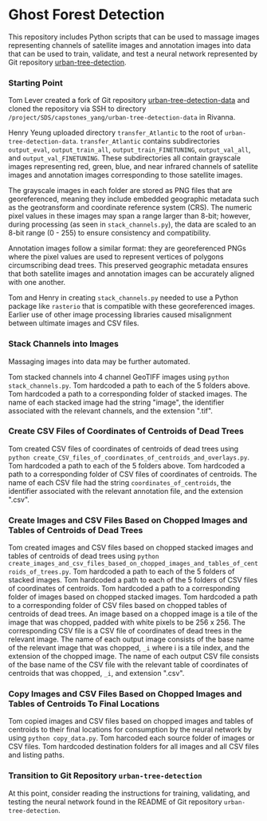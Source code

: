 # Ghost Forest Detection

This repository includes Python scripts that can be used to massage images representing channels of satellite images and annotation images into data that can be used to train, validate, and test a neural network represented by Git repository [urban-tree-detection](https://github.com/tslever/urban-tree-detection).

### Starting Point

Tom Lever created a fork of Git repository [urban-tree-detection-data](https://github.com/tslever/urban-tree-detection-data) and cloned the repository via SSH to directory `/project/SDS/capstones_yang/urban-tree-detection-data` in Rivanna.

Henry Yeung uploaded directory `transfer_Atlantic` to the root of `urban-tree-detection-data`. `transfer_Atlantic` contains subdirectories `output_eval`, `output_train_all`, `output_train_FINETUNING`, `output_val_all`, and `output_val_FINETUNING`. These subdirectories all contain grayscale images representing red, green, blue, and near infrared channels of satellite images and annotation images corresponding to those satellite images.

The grayscale images in each folder are stored as PNG files that are georeferenced, meaning they include embedded geographic metadata such as the geotransform and coordinate reference system (CRS). The numeric pixel values in these images may span a range larger than 8-bit; however, during processing (as seen in `stack_channels.py`), the data are scaled to an 8-bit range (0 - 255) to ensure consistency and compatibility.

Annotation images follow a similar format: they are georeferenced PNGs where the pixel values are used to represent vertices of polygons circumscribing dead trees. This preserved geographic metadata ensures that both satellite images and annotation images can be accurately aligned with one another.

Tom and Henry in creating `stack_channels.py` needed to use a Python package like `rasterio` that is compatible with these georeferenced images. Earlier use of other image processing libraries caused misalignment between ultimate images and CSV files.

### Stack Channels into Images

Massaging images into data may be further automated.

Tom stacked channels into 4 channel GeoTIFF images using `python stack_channels.py`. Tom hardcoded a path to each of the 5 folders above. Tom hardcoded a path to a corresponding folder of stacked images. The name of each stacked image had the string "image", the identifier associated with the relevant channels, and the extension ".tif".

### Create CSV Files of Coordinates of Centroids of Dead Trees

Tom created CSV files of coordinates of centroids of dead trees using `python create_CSV_files_of_coordinates_of_centroids_and_overlays.py`. Tom hardcoded a path to each of the 5 folders above. Tom hardcoded a path to a corresponding folder of CSV files of coordinates of centroids. The name of each CSV file had the string `coordinates_of_centroids`, the identifier associated with the relevant annotation file, and the extension ".csv".

### Create Images and CSV Files Based on Chopped Images and Tables of Centroids of Dead Trees

Tom created images and CSV files based on chopped stacked images and tables of centroids of dead trees using `python create_images_and_csv_files_based_on_chopped_images_and_tables_of_centroids_of_trees.py`. Tom hardcoded a path to each of the 5 folders of stacked images. Tom hardcoded a path to each of the 5 folders of CSV files of coordinates of centroids. Tom hardcoded a path to a corresponding folder of images based on chopped stacked images. Tom hardcoded a path to a corresponding folder of CSV files based on chopped tables of centroids of dead trees. An image based on a chopped image is a tile of the image that was chopped, padded with white pixels to be 256 x 256. The corresponding CSV file is a CSV file of coordinates of dead trees in the relevant image. The name of each output image consists of the base name of the relevant image that was chopped, `_i` where i is a tile index, and the extension of the chopped image. The name of each output CSV file consists of the base name of the CSV file with the relevant table of coordinates of centroids that was chopped, `_i`, and extension ".csv". 

### Copy Images and CSV Files Based on Chopped Images and Tables of Centroids To Final Locations

Tom copied images and CSV files based on chopped images and tables of centroids to their final locations for consumption by the neural network by using `python copy_data.py`. Tom harcoded each source folder of images or CSV files. Tom hardcoded destination folders for all images and all CSV files and listing paths.

### Transition to Git Repository `urban-tree-detection`

At this point, consider reading the instructions for training, validating, and testing the neural network found in the README of Git repository `urban-tree-detection`.
